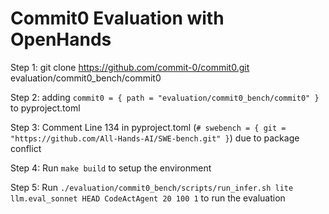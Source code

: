 # Commit0 Evaluation with OpenHands

Step 1: git clone https://github.com/commit-0/commit0.git evaluation/commit0_bench/commit0

Step 2: adding `commit0 = { path = "evaluation/commit0_bench/commit0" }` to pyproject.toml

Step 3: Comment Line 134 in pyproject.toml (`# swebench = { git = "https://github.com/All-Hands-AI/SWE-bench.git" }`) due to package conflict

Step 4: Run `make build` to setup the environment

Step 5: Run `./evaluation/commit0_bench/scripts/run_infer.sh lite llm.eval_sonnet HEAD CodeActAgent 20 100 1` to run the evaluation
